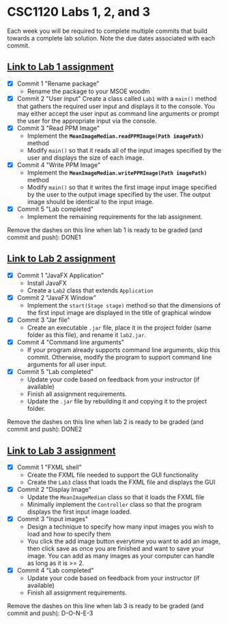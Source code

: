 # CSC1120 Labs 1, 2, and 3

Each week you will be required to complete multiple commits that
build towards a complete lab solution. Note the due dates associated
with each commit.

## [Link to Lab 1 assignment](https://csse.msoe.us/csc1120/lab1)

* [x] Commit 1 "Rename package"
    - Rename the package to your MSOE woodm
* [x] Commit 2 "User input"
  Create a class called `Lab1` with a `main()` method that gathers the
  required user input and displays it to the console. You may either accept the user
  input as command line arguments or prompt the user for the appropriate input via the console.
* [x] Commit 3 "Read PPM Image"
    - Implement the **`MeanImageMedian.readPPMImage(Path imagePath)`** method
    - Modify `main()` so that it reads all of the input images specified by the user and
      displays the size of each image.
* [x] Commit 4 "Write PPM Image"
    - Implement the **`MeanImageMedian.writePPMImage(Path imagePath)`** method
    - Modify `main()` so that it writes the first image input image specified by the user to
      the output image specified by the user. The output image should be identical to the input
      image.
* [x] Commit 5 "Lab completed"
    - Implement the remaining requirements for the lab assignment.

Remove the dashes on this line when lab 1 is ready to be graded (and commit and push): DONE1

## [Link to Lab 2 assignment](https://csse.msoe.us/csc1120/lab2)

* [x] Commit 1 "JavaFX Application"
    - Install JavaFX
    - Create a `Lab2` class that extends `Application`
* [x] Commit 2 "JavaFX Window"
    - Implement the `start(Stage stage)` method so that the dimensions of the first input
      image are displayed in the title of graphical window
* [x] Commit 3 "Jar file"
    - Create an executable `.jar` file, place it in the project folder (same folder as this
      file), and rename it `lab2.jar`.
* [x] Commit 4 "Command line arguments"
    - If your program already supports command line arguments, skip this commit. Otherwise,
      modify the program to support command line arguments for all user input.
* [x] Commit 5 "Lab completed"
    - Update your code based on feedback from your instructor (if available)
    - Finish all assignment requirements.
    - Update the `.jar` file by rebuilding it and copying it to the project folder.

Remove the dashes on this line when lab 2 is ready to be graded (and commit and push): DONE2

## [Link to Lab 3 assignment](https://csse.msoe.us/csc1120/lab3)

* [x] Commit 1 "FXML shell"
    - Create the FXML file needed to support the GUI functionality
    - Create the `Lab3` class that loads the FXML file and displays the GUI
* [x] Commit 2 "Display Image"
    - Update the `MeanImageMedian` class so that it loads the FXML file
    - Minimally implement the `Controller` class so that the program displays the first input
      image loaded.
* [x] Commit 3 "Input images"
    - Design a technique to specify how many input images you wish to load and how to specify them
    - You click the add image button everytime you want to add an image, then click save as once you are finished and want to save your image. You can add as many images as your computer can handle as long as it is >= 2.
* [x] Commit 4 "Lab completed"
    - Update your code based on feedback from your instructor (if available)
    - Finish all assignment requirements.

Remove the dashes on this line when lab 3 is ready to be graded (and commit and push): D-O-N-E-3
